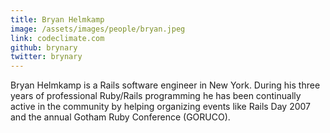 ```yaml
---
title: Bryan Helmkamp
image: /assets/images/people/bryan.jpeg
link: codeclimate.com
github: brynary
twitter: brynary
---
```


Bryan Helmkamp is a Rails software engineer in New York. During his three years of professional Ruby/Rails programming he has been continually active in the community by helping organizing events like Rails Day 2007 and the annual Gotham Ruby Conference (GORUCO).

